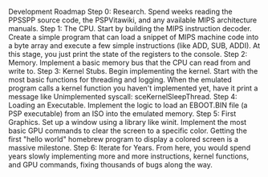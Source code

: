Development Roadmap
Step 0: Research. Spend weeks reading the PPSSPP source code, the PSPVitawiki, and any available MIPS architecture manuals.
Step 1: The CPU. Start by building the MIPS instruction decoder. Create a simple program that can load a snippet of MIPS machine code into a byte array and execute a few simple instructions (like ADD, SUB, ADDI). At this stage, you just print the state of the registers to the console.
Step 2: Memory. Implement a basic memory bus that the CPU can read from and write to.
Step 3: Kernel Stubs. Begin implementing the kernel. Start with the most basic functions for threading and logging. When the emulated program calls a kernel function you haven't implemented yet, have it print a message like Unimplemented syscall: sceKernelSleepThread.
Step 4: Loading an Executable. Implement the logic to load an EBOOT.BIN file (a PSP executable) from an ISO into the emulated memory.
Step 5: First Graphics. Set up a window using a library like winit. Implement the most basic GPU commands to clear the screen to a specific color. Getting the first "hello world" homebrew program to display a colored screen is a massive milestone.
Step 6: Iterate for Years. From here, you would spend years slowly implementing more and more instructions, kernel functions, and GPU commands, fixing thousands of bugs along the way.
